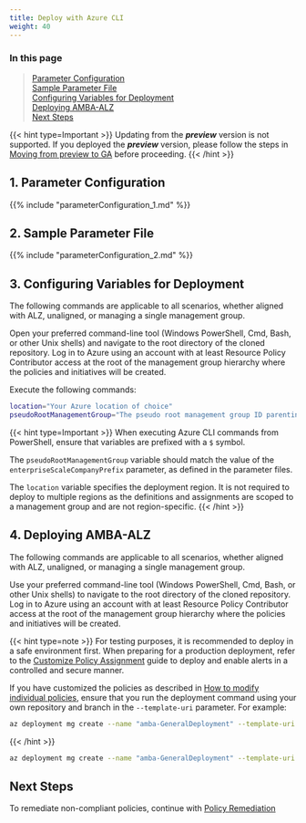 ```yaml
---
title: Deploy with Azure CLI
weight: 40
---
```


### In this page

> [Parameter Configuration](../Deploy-with-Azure-CLI#1-parameter-configuration) </br>
> [Sample Parameter File](../Deploy-with-Azure-CLI#2-sample-parameter-file) </br>
> [Configuring Variables for Deployment](../Deploy-with-Azure-CLI#3-configuring-variables-for-deployment) </br>
> [Deploying AMBA-ALZ](../Deploy-with-Azure-CLI#4-deploying-amba-alz) </br>
> [Next Steps](../Deploy-with-Azure-CLI#next-steps) </br>

{{< hint type=Important >}}
Updating from the _**preview**_ version is not supported. If you deployed the _**preview**_ version, please follow the steps in [Moving from preview to GA](../../../HowTo/UpdateToNewReleases/Moving-from-preview-to-GA) before proceeding.
{{< /hint >}}

## 1. Parameter Configuration

{{% include "parameterConfiguration_1.md" %}}

## 2. Sample Parameter File

{{% include "parameterConfiguration_2.md" %}}

## 3. Configuring Variables for Deployment

The following commands are applicable to all scenarios, whether aligned with ALZ, unaligned, or managing a single management group.

Open your preferred command-line tool (Windows PowerShell, Cmd, Bash, or other Unix shells) and navigate to the root directory of the cloned repository. Log in to Azure using an account with at least Resource Policy Contributor access at the root of the management group hierarchy where the policies and initiatives will be created.

Execute the following commands:

```bash
location="Your Azure location of choice"
pseudoRootManagementGroup="The pseudo root management group ID parenting the identity, management, and connectivity management groups"
```

{{< hint type=Important >}}
When executing Azure CLI commands from PowerShell, ensure that variables are prefixed with a `$` symbol.

The `pseudoRootManagementGroup` variable should match the value of the `enterpriseScaleCompanyPrefix` parameter, as defined in the parameter files.

The `location` variable specifies the deployment region. It is not required to deploy to multiple regions as the definitions and assignments are scoped to a management group and are not region-specific.
{{< /hint >}}

## 4. Deploying AMBA-ALZ

The following commands are applicable to all scenarios, whether aligned with ALZ, unaligned, or managing a single management group.

Use your preferred command-line tool (Windows PowerShell, Cmd, Bash, or other Unix shells) to navigate to the root directory of the cloned repository. Log in to Azure using an account with at least Resource Policy Contributor access at the root of the management group hierarchy where the policies and initiatives will be created.

{{< hint type=note >}}
For testing purposes, it is recommended to deploy in a safe environment first. When preparing for a production deployment, refer to the [Customize Policy Assignment](../Customize-Policy-Assignment) guide to deploy and enable alerts in a controlled and secure manner.

If you have customized the policies as described in [How to modify individual policies](../Introduction-to-deploying-the-ALZ-Pattern#how-to-modify-individual-policies), ensure that you run the deployment command using your own repository and branch in the `--template-uri` parameter. For example:

  ```bash
  az deployment mg create --name "amba-GeneralDeployment" --template-uri https://raw.githubusercontent.com/***YourGithubFork***/azure-monitor-baseline-alerts/***main or branchname***/patterns/alz/alzArm.json --location $location --management-group-id $pseudoRootManagementGroup --parameters ".\patterns\alz\alzArm.param.json"
  ```

{{< /hint >}}

```bash
az deployment mg create --name "amba-GeneralDeployment" --template-uri https://raw.githubusercontent.com/Azure/azure-monitor-baseline-alerts/2025-04-03/patterns/alz/alzArm.json --location $location --management-group-id $pseudoRootManagementGroup --parameters ".\patterns\alz\alzArm.param.json"
```

## Next Steps

To remediate non-compliant policies, continue with [Policy Remediation](../Remediate-Policies)
